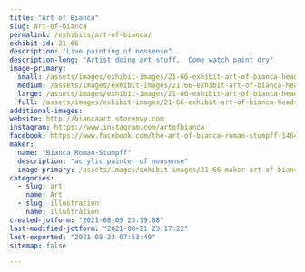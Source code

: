 ```yaml
---
title: "Art of Bianca"
slug: art-of-bianca
permalink: /exhibits/art-of-bianca/
exhibit-id: 21-66
description: "Live painting of nonsense"
description-long: "Artist doing art stuff.  Come watch paint dry"
image-primary: 
  small: /assets/images/exhibit-images/21-66-exhibit-art-of-bianca-headshot-small.jpg
  medium: /assets/images/exhibit-images/21-66-exhibit-art-of-bianca-headshot-medium.jpg
  large: /assets/images/exhibit-images/21-66-exhibit-art-of-bianca-headshot-large.jpg
  full: /assets/images/exhibit-images/21-66-exhibit-art-of-bianca-headshot-full.jpg
additional-images: 
website: http://biancaart.storenvy.com
instagram: https://www.instagram.com/artofbianca
facebook: https://www.facebook.com/the-art-of-bianca-roman-stumpff-146457122073350/
maker: 
  name: "Bianca Roman-Stumpff"
  description: "acrylic painter of nonsense"
  image-primary: /assets/images/exhibit-images/21-66-maker-art-of-bianca-headshot-2-medium.jpg
categories: 
  - slug: art
    name: Art
  - slug: illustration
    name: Illustration
created-jotform: "2021-08-09 23:19:08"
last-modified-jotform: "2021-08-21 23:17:22"
last-exported: "2021-08-23 07:53:49"
sitemap: false

---
```

